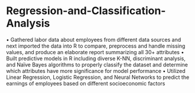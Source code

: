 # Regression-and-Classification-Analysis
• Gathered labor data about employees from different data sources and next imported the data into R to compare, preprocess and handle missing values, and produce an elaborate report summarizing all 30+ attributes • Built predictive models in R including diverse K-NN, discriminant analysis, and Naïve Bayes algorithms to properly classify the dataset and determine which attributes have more significance for model performance • Utilized Linear Regression, Logistic Regression, and Neural Networks to predict the earnings of employees based on different socioeconomic factors
